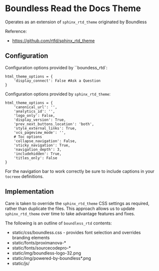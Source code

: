 # Boundless Read the Docs Theme

Operates as an extension of ``sphinx_rtd_theme`` originated by Boundless

Reference:

* https://github.com/rtfd/sphinx_rtd_theme

## Configuration

Configuration options provided by ``boundess_rtd`:

```
html_theme_options = {
    'display_connect': False #Ask a Question
}
```

Configuration options provided by `sphinx_rtd_theme`:

```
html_theme_options = {
    'canonical_url': '',
    'analytics_id': '',
    'logo_only': False,
    'display_version': True,
    'prev_next_buttons_location': 'both',
    'style_external_links': True,
    'vcs_pageview_mode': '',
    # Toc options
    'collapse_navigation': False,
    'sticky_navigation': True,
    'navigation_depth': 3,
    'includehidden': True,
    'titles_only': False
}
```

For the navigation bar to work correctly be sure to include captions in your `tocreee` definitions.

## Implementation

Care is taken to override the `sphinx_rtd_theme` CSS settings as required, rather than duplicate the files. This approach allows us to update `sphinx_rtd_theme` over time to take advantage features and fixes.

The following is an outline of `boundless_rtd` contents:

* static/css/boundless.css - provides font selection and overrides branding elements
* static/fonts/proximanova-*
* static/fonts/sourcecodepro-*
* static/img/boundless-logo-32.png
* static/img/powered-by-boundless*.png
* static/js/

